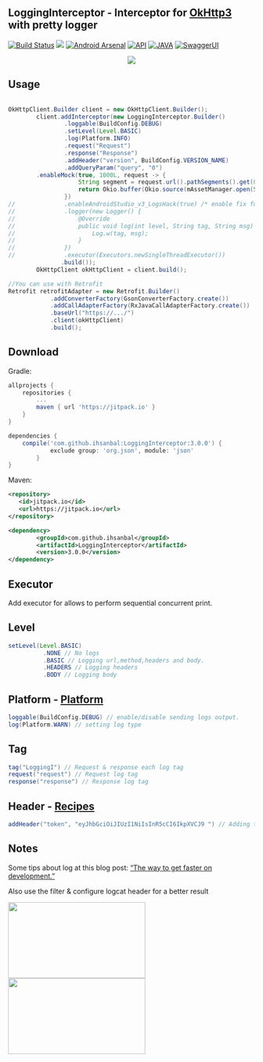 LoggingInterceptor - Interceptor for [OkHttp3](https://github.com/square/okhttp) with pretty logger
--------

[![Build Status](https://travis-ci.org/ihsanbal/LoggingInterceptor.svg?branch=master)](https://travis-ci.org/ihsanbal/LoggingInterceptor)
[![](https://img.shields.io/badge/AndroidWeekly-%23272-blue.svg?style=flat-square)](http://androidweekly.net/issues/issue-272)
[![Android Arsenal](https://img.shields.io/badge/Android%20Arsenal-LoggingInterceptor-green.svg?style=flat-square)](https://android-arsenal.com/details/1/5870)
[![API](https://img.shields.io/badge/API-9%2B-brightgreen.svg?style=flat-square)](http://www.oracle.com/technetwork/java/javase/downloads/jre7-downloads-1880261.html)
[![JAVA](https://img.shields.io/badge/JAVA-7-brightgreen.svg?style=flat-square)](http://www.oracle.com/technetwork/java/javase/downloads/jre7-downloads-1880261.html)
[![SwaggerUI](https://img.shields.io/badge/Swagger-mockable.io-orange.svg?style=flat-square)](https://www.mockable.io/swagger/index.html?url=https%3A%2F%2Fdemo2961085.mockable.io%3Fopenapi#!/demo2961085)

<p align="center">
    <img src="https://github.com/ihsanbal/LoggingInterceptor/blob/master/images/logcat.png"/>
</p>

Usage
--------

```java

OkHttpClient.Builder client = new OkHttpClient.Builder();
        client.addInterceptor(new LoggingInterceptor.Builder()
                .loggable(BuildConfig.DEBUG)
                .setLevel(Level.BASIC)
                .log(Platform.INFO)
                .request("Request")
                .response("Response")
                .addHeader("version", BuildConfig.VERSION_NAME)
                .addQueryParam("query", "0")
		.enableMock(true, 1000L, request -> {
                    String segment = request.url().pathSegments().get(0);
                    return Okio.buffer(Okio.source(mAssetManager.open(String.format("mock/%s.json", segment)))).readUtf8();
                })
//              .enableAndroidStudio_v3_LogsHack(true) /* enable fix for logCat logging issues with pretty format */
//              .logger(new Logger() {
//                  @Override
//                  public void log(int level, String tag, String msg) {
//                      Log.w(tag, msg);
//                  }
//              })
//              .executor(Executors.newSingleThreadExecutor())
               .build());
        OkHttpClient okHttpClient = client.build();

//You can use with Retrofit
Retrofit retrofitAdapter = new Retrofit.Builder()
            .addConverterFactory(GsonConverterFactory.create())
            .addCallAdapterFactory(RxJavaCallAdapterFactory.create())
            .baseUrl("https://.../")
            .client(okHttpClient)
            .build();
```

Download
--------

Gradle:
```groovy
allprojects {
	repositories {
		...
		maven { url 'https://jitpack.io' }
	}
}

dependencies {
	compile('com.github.ihsanbal:LoggingInterceptor:3.0.0') {
        	exclude group: 'org.json', module: 'json'
    	}
}
```

Maven:
```xml
<repository>
   <id>jitpack.io</id>
   <url>https://jitpack.io</url>
</repository>

<dependency>
	    <groupId>com.github.ihsanbal</groupId>
	    <artifactId>LoggingInterceptor</artifactId>
	    <version>3.0.0</version>
</dependency>
```


Executor
--------
Add executor for allows to perform sequential concurrent print.

Level
--------

```java
setLevel(Level.BASIC)
	      .NONE // No logs
	      .BASIC // Logging url,method,headers and body.
	      .HEADERS // Logging headers
	      .BODY // Logging body
```	

Platform - [Platform](https://github.com/square/okhttp/blob/master/okhttp/src/main/java/okhttp3/internal/platform/Platform.java)
--------

```java
loggable(BuildConfig.DEBUG) // enable/disable sending logs output.
log(Platform.WARN) // setting log type
```

Tag
--------

```java
tag("LoggingI") // Request & response each log tag
request("request") // Request log tag
response("response") // Response log tag

```
	
Header - [Recipes](https://github.com/square/okhttp/wiki/Recipes)
--------

```java
addHeader("token", "eyJhbGciOiJIUzI1NiIsInR5cCI6IkpXVCJ9 ") // Adding to request
```

Notes
--------
Some tips about log at this blog post: [“The way to get faster on development.”](https://medium.com/@ihsanbal/the-way-to-get-faster-on-development-9d7b23ef8c10)

Also use the filter & configure logcat header for a better result

<p align="left">
    <img src="https://github.com/ihsanbal/LoggingInterceptor/blob/master/images/screen_shot_5.png" width="280" height="155"/>
    <img src="https://github.com/ihsanbal/LoggingInterceptor/blob/master/images/screen_shot_4.png" width="280" height="155"/>
</p>
